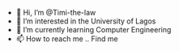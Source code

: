 - 👋 Hi, I’m @Timi-the-law
- 👀 I’m interested in the University of Lagos
- 🌱 I’m currently learning Computer Engineering
- 📫 How to reach me .. Find me

<!---
Timi-the-law/Timi-the-law is a ✨ special ✨ repository because its `README.md` (this file) appears on your GitHub profile.
You can click the Preview link to take a look at your changes.
--->
